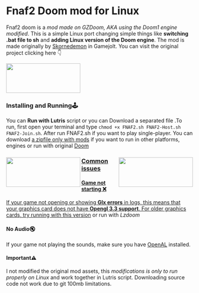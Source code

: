 # Fnaf2 Doom mod for Linux

Fnaf2 doom is a *mod made on GZDoom, AKA using the Doom1 engine modified*. This is a simple Linux port changing simple things like **switching .bat file to sh** and **adding Linux version of the Doom engine**. The mod is made originally by  [Skornedemon](https://gamejolt.com/@Skornedemon) in Gamejolt. You can visit the original project clicking here 👇

<a href=  https://gamejolt.com/games/five-nights-at-freddy-s-2-doom-mod/228163>
<img src= "https://raw.githubusercontent.com/Bugaboo2000/Fnaf2-doom-linux/main/gamejolt.png" width="200" 
 height="80">
</a>



### Installing and Running🕹️

You can **Run with Lutris** script or you can Download a separated file .To run, first open your terminal and type `chmod +x FNAF2.sh FNAF2-Host.sh FNAF2-Join.sh`. After run FNAF2.sh if you want to play single-player. You can download [a zipfile only with mods](https://github.com/Bugaboo2000/Fnaf2-doom-linux/releases/download/1.0/fnaf2doom.modfiles.zip) if you want to run in other platforms, engines or run with original [Doom](https://store.steampowered.com/app/2280/Ultimate_Doom/) 

<a href= "lutris:freedoom?revision=75180">
<img src= "https://raw.githubusercontent.com/Bugaboo2000/Fnaf2-doom-linux/main/lutrisscript.png" width="200" 
 height="80" div align=left>

<img src= "" width="200" 
 height="80" div align=right>









### Common issues

#### Game not starting ❌

If your game not opening or showing **Glx errors** in logs, this means that your graphics card does not have **Opengl 3.3 support**. For older graphics cards, try running with this [version](https://github.com/Bugaboo2000/Fnaf2-doom-linux/releases/tag/1.0) or run with *Lzdoom*

#### No Audio🔇

If your game not playing the sounds, make sure you have [OpenAL](https://openal.org/) installed.

#### Important⚠️

I not modified the original mod assets, this *modifications is only to run properly on Linux* and work together in Lutris script. Downloading source code not work due to git 100mb limitations. 











